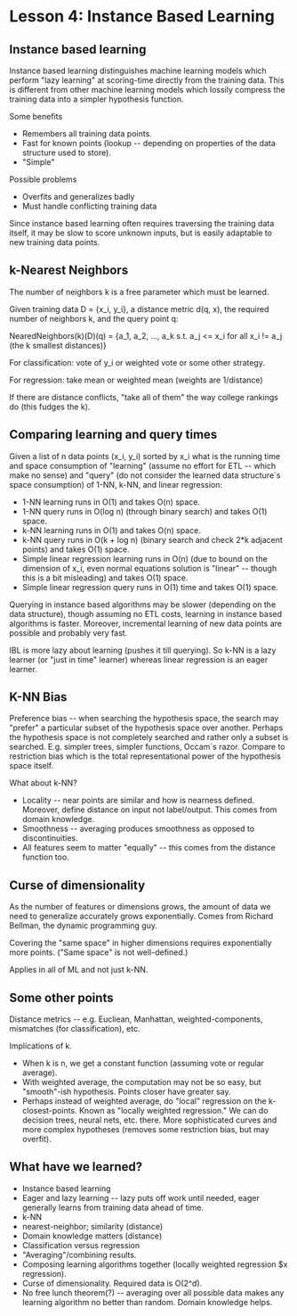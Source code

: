 Lesson 4: Instance Based Learning
=================================

Instance based learning
-----------------------

Instance based learning distinguishes machine learning models which perform "lazy learning" at scoring-time directly from the training data. This is different from other machine learning models which lossily compress the training data into a simpler hypothesis function.

Some benefits

* Remembers all training data points.
* Fast for known points (lookup -- depending on properties of the data structure used to store).
* "Simple"

Possible problems

* Overfits and generalizes badly
* Must handle conflicting training data

Since instance based learning often requires traversing the training data itself, it may be slow to score unknown inputs, but is easily adaptable to new training data points.

k-Nearest Neighbors
-------------------

The number of neighbors k is a free parameter which must be learned.

Given training data D = {x_i, y_i}, a distance metric d(q, x), the required number of neighbors k, and the query point q:

NearedNeighbors(k)(D)(q) = {a_1, a_2, ..., a_k  s.t. a_j <= x_i for all x_i != a_j (the k smallest distances)}

For classification: vote of y_i or weighted vote or some other strategy.

For regression: take mean or weighted mean (weights are 1/distance)

If there are distance conflicts, "take all of them" the way college rankings do (this fudges the k).

Comparing learning and query times
----------------------------------

Given a list of n data points (x_i, y_i) sorted by x_i what is the running time and space consumption of "learning" (assume no effort for ETL -- which make no sense) and "query" (do not consider the learned data structure`s space consumption) of 1-NN, k-NN, and linear regression:

* 1-NN learning runs in O(1) and takes O(n) space.
* 1-NN query runs in O(log n) (through binary search) and takes O(1) space.
* k-NN learning runs in O(1) and takes O(n) space.
* k-NN query runs in O(k + log n) (binary search and check 2*k adjacent points) and takes O(1) space.
* Simple linear regression learning runs in O(n) (due to bound on the dimension of x_i, even normal equations solution is "linear" -- though this is a bit misleading) and takes O(1) space.
* Simple linear regression query runs in O(1) time and takes O(1) space.

Querying in instance based algorithms may be slower (depending on the data structure), though assuming no ETL costs, learning in instance based algorithms is faster. Moreover, incremental learning of new data points are possible and probably very fast.

IBL is more lazy about learning (pushes it till querying). So k-NN is a lazy learner (or "just in time" learner) whereas linear regression is an eager learner.

K-NN Bias
---------

Preference bias -- when searching the hypothesis space, the search may "prefer" a particular subset of the hypothesis space over another. Perhaps the hypothesis space is not completely searched and rather only a subset is searched. E.g. simpler trees, simpler functions, Occam`s razor. Compare to restriction bias which is the total representational power of the hypothesis space itself.

What about k-NN?

* Locality -- near points are similar and how is nearness defined. Moreover, define distance on input not label/output. This comes from domain knowledge.
* Smoothness -- averaging produces smoothness as opposed to discontinuities.
* All features seem to matter "equally" -- this comes from the distance function too.

Curse of dimensionality
-----------------------

As the number of features or dimensions grows, the amount of data we need to generalize accurately grows exponentially. Comes from Richard Bellman, the dynamic programming guy.

Covering the "same space" in higher dimensions requires exponentially more points. ("Same space" is not well-defined.)

Applies in all of ML and not just k-NN.

Some other points
-----------------

Distance metrics -- e.g. Eucliean, Manhattan, weighted-components, mismatches (for classification), etc.

Implications of k.

* When k is n, we get a constant function (assuming vote or regular average).
* With weighted average, the computation may not be so easy, but "smooth"-ish hypothesis. Points closer have greater say.
* Perhaps instead of weighted average, do "local" regression on the k-closest-points. Known as "locally weighted regression." We can do decision trees, neural nets, etc. there. More sophisticated curves and more complex hypotheses (removes some restriction bias, but may overfit).

What have we learned?
---------------------

* Instance based learning
* Eager and lazy learning -- lazy puts off work until needed, eager generally learns from training data ahead of time.
* k-NN
* nearest-neighbor; similarity (distance)
* Domain knowledge matters (distance)
* Classification versus regression
* "Averaging"/combining results.
* Composing learning algorithms together (locally weighted regression $x regression).
* Curse of dimensionality. Required data is O(2^d).
* No free lunch theorem(?) -- averaging over all possible data makes any learning algorithm no better than random. Domain knowledge helps.


